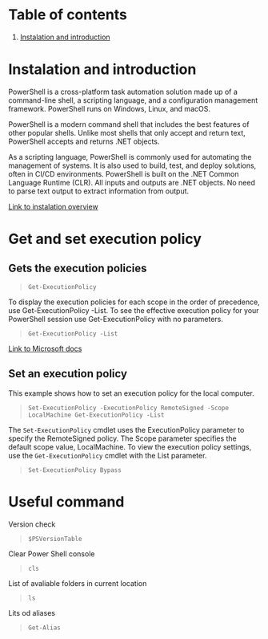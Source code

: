 # Table of contents

1. [Instalation and introduction](#Instalation-and-introduction)





# Instalation and introduction

PowerShell is a cross-platform task automation solution made up of a command-line shell, a scripting language, and a configuration management framework. PowerShell runs on Windows, Linux, and macOS.

PowerShell is a modern command shell that includes the best features of other popular shells. Unlike most shells that only accept and return text, PowerShell accepts and returns .NET objects.

As a scripting language, PowerShell is commonly used for automating the management of systems. It is also used to build, test, and deploy solutions, often in CI/CD environments. PowerShell is built on the .NET Common Language Runtime (CLR). All inputs and outputs are .NET objects. No need to parse text output to extract information from output.

[Link to instalation overview](https://docs.microsoft.com/en-us/powershell/scripting/install/installing-powershell?view=powershell-7.2)

# Get and set execution policy

## Gets the execution policies

> ```Get-ExecutionPolicy```


To display the execution policies for each scope in the order of precedence, use Get-ExecutionPolicy -List. To see the effective execution policy for your PowerShell session use Get-ExecutionPolicy with no parameters.

> ```Get-ExecutionPolicy -List```

[Link to Microsoft docs](https://docs.microsoft.com/en-us/powershell/module/microsoft.powershell.security/get-executionpolicy?view=powershell-7.2)


## Set an execution policy

This example shows how to set an execution policy for the local computer.

> ```Set-ExecutionPolicy -ExecutionPolicy RemoteSigned -Scope LocalMachine Get-ExecutionPolicy -List```

The ```Set-ExecutionPolicy``` cmdlet uses the ExecutionPolicy parameter to specify the RemoteSigned policy. The Scope parameter specifies the default scope value, LocalMachine. To view the execution policy settings, use the ```Get-ExecutionPolicy``` cmdlet with the List parameter.

> ```Set-ExecutionPolicy Bypass```

# Useful command


Version check

> ```$PSVersionTable```


Clear Power Shell console

> ```cls```

List of avaliable folders in current location

> ```ls```

Lits od aliases

> ```Get-Alias```

